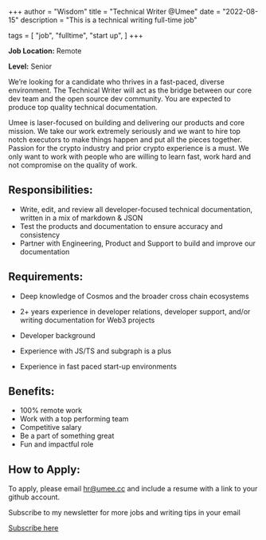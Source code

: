 +++
author = "Wisdom"
title = "Technical Writer @Umee"
date = "2022-08-15"
description = "This is a technical writing full-time job"

tags = [
    "job",
    "fulltime",
    "start up",
]
+++

**Job Location:** Remote

**Level:** Senior

We’re looking for a candidate who thrives in a fast-paced, diverse environment. The Technical Writer will act as the bridge between our core dev team and the open source dev community. You are expected to produce top quality technical documentation.

Umee is laser-focused on building and delivering our products and core mission. We take our work extremely seriously and we want to hire top notch executors to make things happen and put all the pieces together. Passion for the crypto industry and prior crypto experience is a must. We only want to work with people who are willing to learn fast, work hard and not compromise on the quality of work.

## Responsibilities:

- Write, edit, and review all developer-focused technical documentation, written in a mix of markdown & JSON
- Test the products and documentation to ensure accuracy and consistency
- Partner with Engineering, Product and Support to build and improve our documentation

## Requirements:

- Deep knowledge of Cosmos and the broader cross chain ecosystems

- 2+ years experience in developer relations, developer support, and/or writing documentation for Web3 projects

- Developer background

- Experience with JS/TS and subgraph is a plus

- Experience in fast paced start-up environments

## Benefits:

- 100% remote work
- Work with a top performing team
- Competitive salary
- Be a part of something great
- Fun and impactful role

## How to Apply:

To apply, please email hr@umee.cc and include a resume with a link to your github account.


Subscribe to my newsletter for more jobs and writing tips in your email

[Subscribe here](https://www.getrevue.co/profile/wise4rmgod)